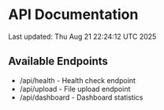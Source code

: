 # API Documentation

Last updated: Thu Aug 21 22:24:12 UTC 2025

## Available Endpoints
- /api/health - Health check endpoint
- /api/upload - File upload endpoint
- /api/dashboard - Dashboard statistics
